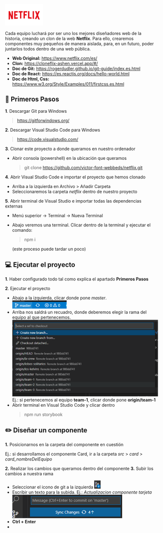 <img style="width: 25%;" src="./documentation/netflix-1.png">

Cada equipo luchará por ser uno los mejores diseñadores web de la historia, creando un clon de la web **Netflix**. Para ello, crearemos componentes muy pequeños de manera aislada, para, en un futuro, poder juntarlos todos dentro de una web pública.

- **Web Original:** https://www.netflix.com/es/
- **Clon:** https://cloneflix-ashen.vercel.app/#/
- **Doc de Git:** https://rogerdudler.github.io/git-guide/index.es.html
- **Doc de React:** https://es.reactjs.org/docs/hello-world.html
- **Doc de Html, Css:** https://www.w3.org/Style/Examples/011/firstcss.es.html

## 🚀 Primeros Pasos

**1**. Descargar Git para Windows

> https://gitforwindows.org/

**2**. Descargar Visual Studio Code para Windows

> https://code.visualstudio.com/

**3**. Clonar este proyecto a donde queramos en nuestro ordenador

- Abrir consola (powershell) en la ubicación que queramos

  > git clone https://github.com/victor-font-webbeds/netflix.git

**4**. Abrir Visual Studio Code e importar el proyecto que hemos clonado

- Arriba a la izquierda en Archivo > Añadir Carpeta
- Seleccionaremos la carpeta _netflix_ dentro de nuestro proyecto

**5**. Abrir terminal de Visual Studio e importar todas las dependencias externas

- Menú superior -> Terminal -> Nueva Terminal
- Abajo veremos una terminal. Clicar dentro de la terminal y ejecutar el comando:

  > npm i

  (este proceso puede tardar un poco)

## 💻 Ejecutar el proyecto

**1**. Haber configurado todo tal como explica el apartado **Primeros Pasos**

**2**. Ejecutar el proyecto

- Abajo a la izquierda, clicar donde pone _master_.  
  ![alt text](./documentation/run-2.png)
- Arriba nos saldrá un recuadro, donde deberemos elegir la rama del equipo al que pertenecemos.
  ![alt text](./documentation/run-1.png)
  Ej.: si pertenecemos al equipo **team-1**, clicar donde pone **origin/team-1**
- Abrir terminal en Visual Studio Code y clicar dentro
  > npm run storybook

## ✏️ Diseñar un componente

**1.** Posicionarnos en la carpeta del componente en cuestión

Ej.: si desarrollamos el componente Card, ir a la carpeta _src_ > _card_ > _card_nombreDelEquipo_

**2.** Realizar los cambios que queramos dentro del componente
**3.** Subir los cambios a nuestra rama

- Seleccionar el icono de git a la izquierda ![alt text](./documentation/git-1.png)
- Escribir un texto para la subida. Ej.: _Actualizacion componente tarjeta_
  ![alt text](./documentation/git-2.png)
- **Ctrl + Enter**
-
